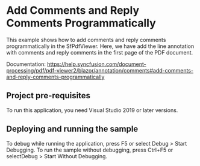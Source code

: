 # Add Comments and Reply Comments Programmatically
This example shows how to add comments and reply comments programmatically in the SfPdfViewer. Here, we have add the line annotation with comments and reply comments in the first page of the PDF document.

Documentation: https://help.syncfusion.com/document-processing/pdf/pdf-viewer2/blazor/annotation/comments#add-comments-and-reply-comments-programmatically

## Project pre-requisites
To run this application, you need Visual Studio 2019 or later versions.

## Deploying and running the sample
To debug while running the application, press F5 or select Debug > Start Debugging. To run the sample without debugging, press Ctrl+F5 or selectDebug > Start Without Debugging.